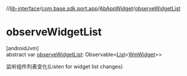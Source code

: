 //[lib-interface](../../../index.md)/[com.base.sdk.port.app](../index.md)/[AbAppWidget](index.md)/[observeWidgetList](observe-widget-list.md)

# observeWidgetList

[androidJvm]\
abstract var [observeWidgetList](observe-widget-list.md): Observable&lt;[List](https://kotlinlang.org/api/latest/jvm/stdlib/kotlin.collections/-list/index.html)&lt;[WmWidget](../../com.base.sdk.entity.apps/-wm-widget/index.md)&gt;&gt;

监听组件列表变化(Listen for widget list changes)
